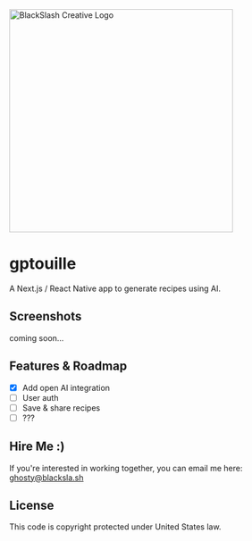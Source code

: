 <img src="https://blacksla.sh/github/img/blackslash-logo.svg" alt="BlackSlash Creative Logo" width="400" />

# gptouille
A Next.js / React Native app to generate recipes using AI. 

## Screenshots
coming soon... 

## Features & Roadmap
- [x] Add open AI integration
- [ ] User auth
- [ ] Save & share recipes
- [ ] ???

## Hire Me :)
If you're interested in working together, you can email me here: [ghosty@blacksla.sh](mailto:ghosty@blacksla.sh)

## License
This code is copyright protected under United States law.